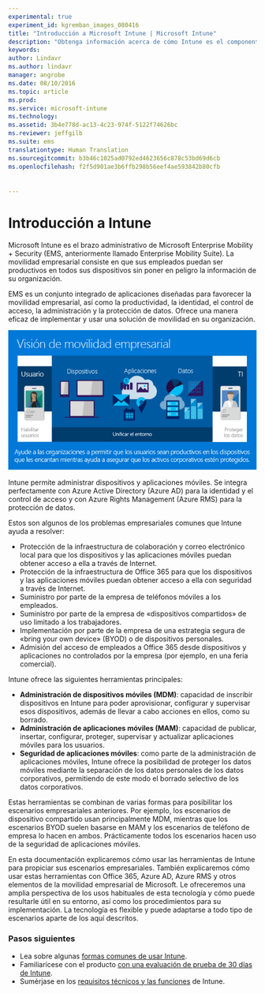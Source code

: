 ```yaml
---
experimental: true
experiment_id: kgremban_images_080416
title: "Introducción a Microsoft Intune | Microsoft Intune"
description: "Obtenga información acerca de cómo Intune es el componente de administración de dispositivos móviles de la solución Enterprise Mobility + Security."
keywords: 
author: Lindavr
ms.author: lindavr
manager: angrobe
ms.date: 08/10/2016
ms.topic: article
ms.prod: 
ms.service: microsoft-intune
ms.technology: 
ms.assetid: 3b4e778d-ac13-4c23-974f-5122f74626bc
ms.reviewer: jeffgilb
ms.suite: ems
translationtype: Human Translation
ms.sourcegitcommit: b3b46c1025ad0792ed4623656c878c53bd69d6cb
ms.openlocfilehash: f2f5d901ae3b6ffb298b56eef4ae593842b80cfb


---
```


# <a name="introduction-to-intune"></a>Introducción a Intune
Microsoft Intune es el brazo administrativo de Microsoft Enterprise Mobility + Security (EMS, anteriormente llamado Enterprise Mobility Suite). La movilidad empresarial consiste en que sus empleados puedan ser productivos en todos sus dispositivos sin poner en peligro la información de su organización.  

EMS es un conjunto integrado de aplicaciones diseñadas para favorecer la movilidad empresarial, así como la productividad, la identidad, el control de acceso, la administración y la protección de datos. Ofrece una manera eficaz de implementar y usar una solución de movilidad en su organización.  

![Imagen de la visión de movilidad empresarial](..\media\em-vision.png)

Intune permite administrar dispositivos y aplicaciones móviles. Se integra perfectamente con Azure Active Directory (Azure AD) para la identidad y el control de acceso y con Azure Rights Management (Azure RMS) para la protección de datos.  

Estos son algunos de los problemas empresariales comunes que Intune ayuda a resolver:

* Protección de la infraestructura de colaboración y correo electrónico local para que los dispositivos y las aplicaciones móviles puedan obtener acceso a ella a través de Internet.
* Protección de la infraestructura de Office 365 para que los dispositivos y las aplicaciones móviles puedan obtener acceso a ella con seguridad a través de Internet.
* Suministro por parte de la empresa de teléfonos móviles a los empleados.
* Suministro por parte de la empresa de «dispositivos compartidos» de uso limitado a los trabajadores.
* Implementación por parte de la empresa de una estrategia segura de «bring your own device» (BYOD) o de dispositivos personales.
* Admisión del acceso de empleados a Office 365 desde dispositivos y aplicaciones no controlados por la empresa (por ejemplo, en una feria comercial).

Intune ofrece las siguientes herramientas principales:
* **Administración de dispositivos móviles (MDM)**: capacidad de inscribir dispositivos en Intune para poder aprovisionar, configurar y supervisar esos dispositivos, además de llevar a cabo acciones en ellos, como su borrado.
* **Administración de aplicaciones móviles (MAM)**: capacidad de publicar, insertar, configurar, proteger, supervisar y actualizar aplicaciones móviles para los usuarios.
* **Seguridad de aplicaciones móviles**: como parte de la administración de aplicaciones móviles, Intune ofrece la posibilidad de proteger los datos móviles mediante la separación de los datos personales de los datos corporativos, permitiendo de este modo el borrado selectivo de los datos corporativos.

Estas herramientas se combinan de varias formas para posibilitar los escenarios empresariales anteriores. Por ejemplo, los escenarios de dispositivo compartido usan principalmente MDM, mientras que los escenarios BYOD suelen basarse en MAM y los escenarios de teléfono de empresa lo hacen en ambos. Prácticamente todos los escenarios hacen uso de la seguridad de aplicaciones móviles.

En esta documentación explicaremos cómo usar las herramientas de Intune para propiciar sus escenarios empresariales.  También explicaremos cómo usar estas herramientas con Office 365, Azure AD, Azure RMS y otros elementos de la movilidad empresarial de Microsoft. Le ofreceremos una amplia perspectiva de los usos habituales de esta tecnología y cómo puede resultarle útil en su entorno, así como los procedimientos para su implementación. La tecnología es flexible y puede adaptarse a todo tipo de escenarios aparte de los aquí descritos.

### <a name="next-steps"></a>Pasos siguientes
* Lea sobre algunas [formas comunes de usar Intune](common-ways-to-use-intune.md).
* Familiarícese con el producto [con una evaluación de prueba de 30 días de Intune](get-started-with-a-30-day-trial-of-microsoft-intune.md).
* Sumérjase en los [requisitos técnicos y las funciones](/intune/get-started/what-to-know-before-you-start-microsoft-intune) de Intune.



<!--HONumber=Nov16_HO2-->


